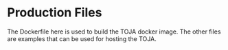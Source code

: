# Production Files

The Dockerfile here is used to build the TOJA docker image. The other files are examples that can be used for hosting the TOJA.
